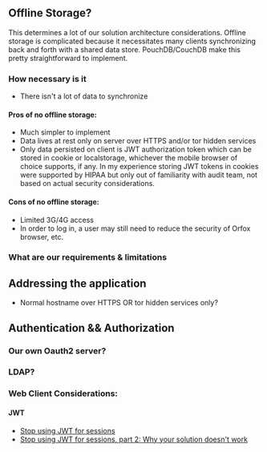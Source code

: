 ## Offline Storage?

This determines a lot of our solution architecture considerations. Offline storage is complicated because it necessitates many clients synchronizing back and forth with a shared data store. PouchDB/CouchDB make this pretty straightforward to implement.

### How necessary is it
- There isn't a lot of data to synchronize

#### Pros of no offline storage:
- Much simpler to implement
- Data lives at rest only on server over HTTPS and/or tor hidden services
- Only data persisted on client is JWT authorization token which can be stored in cookie or localstorage, whichever the mobile browser of choice supports, if any. In my experience storing JWT tokens in cookies were supported by HIPAA but only out of familiarity with audit team, not based on actual security considerations.

#### Cons of no offline storage:
- Limited 3G/4G access
- In order to log in, a user may still need to reduce the security of Orfox browser, etc.

### What are our requirements & limitations

## Addressing the application
- Normal hostname over HTTPS OR tor hidden services only?

## Authentication && Authorization

### Our own Oauth2 server?

### LDAP?

### Web Client Considerations:

#### JWT
- [Stop using JWT for sessions](http://cryto.net/~joepie91/blog/2016/06/13/stop-using-jwt-for-sessions/)
- [Stop using JWT for sessions, part 2: Why your solution doesn't work](http://cryto.net/~joepie91/blog/2016/06/19/stop-using-jwt-for-sessions-part-2-why-your-solution-doesnt-work/)
